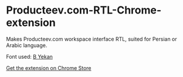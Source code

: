 Producteev.com-RTL-Chrome-extension
===================================

Makes Producteev.com workspace interface RTL, suited for Persian or Arabic language.

Font used: <a href="http://www.fonts2u.com/b-yekan.font" target="_blank">B Yekan</a>

<a href="http://chrome.google.com/webstore/detail/producteev-rtl-workspace/hdgofcjhlgjgjlbhbkmmokhnddejcggn" target="_blank">Get the extension on Chrome Store</a>
